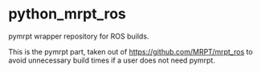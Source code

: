 # python_mrpt_ros
pymrpt wrapper repository for ROS builds.

This is the pymrpt part, taken out of https://github.com/MRPT/mrpt_ros to avoid unnecessary build times if a user does not need pymrpt.
